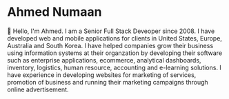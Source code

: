 <!--
**ahmed-numaan/ahmed-numaan** is a ✨ _special_ ✨ repository because its `README.md` (this file) appears on your GitHub profile.

Here are some ideas to get you started:

- 🔭 I’m currently working on ...
- 🌱 I’m currently learning ...
- 👯 I’m looking to collaborate on ...
- 🤔 I’m looking for help with ...
- 💬 Ask me about ...
- 📫 How to reach me: ...
- 😄 Pronouns: ...
- ⚡ Fun fact: ...
-->

# Ahmed Numaan

👋 Hello, I'm Ahmed. I am a Senior Full Stack Deveoper since 2008. 
I have developed web and mobile applications for clients in United States, Europe, Australia and South Korea. 
I have helped companies grow their business using information systems at their organzation by developing their software such as enterprise applications, ecommerce, analytical dashboards, inventory, logistics, human resource, accounting and e-learning solutions.
I have experience in developing websites for marketing of services, promotion of business and running their marketing campaigns through online advertisement.
